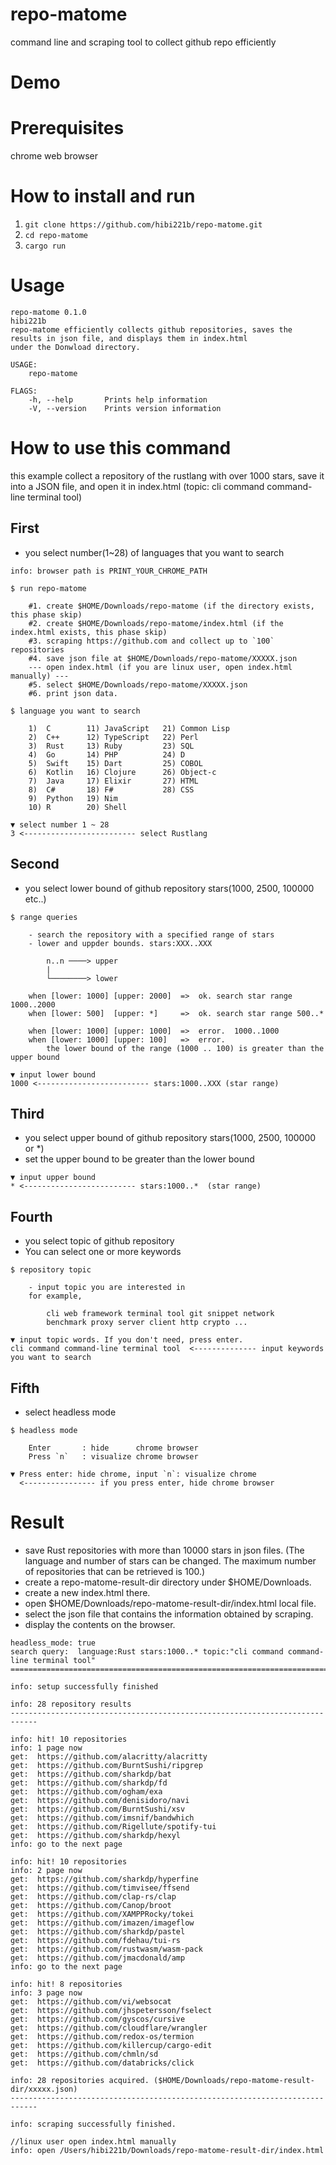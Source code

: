 # repo-matome
command line and scraping tool to collect github repo efficiently

# Demo


# Prerequisites
chrome web browser

# How to install and run

1. `git clone https://github.com/hibi221b/repo-matome.git`
2. `cd repo-matome`
3. `cargo run`

# Usage

```console
repo-matome 0.1.0
hibi221b
repo-matome efficiently collects github repositories, saves the results in json file, and displays them in index.html
under the Donwload directory.

USAGE:
    repo-matome

FLAGS:
    -h, --help       Prints help information
    -V, --version    Prints version information

```

# How to use this command

this example collect a repository of the rustlang with over 1000 stars, save it into a JSON file, and open it in index.html
(topic: cli command command-line terminal tool)

## First

- you select number(1~28) of languages that you want to search

```console
info: browser path is PRINT_YOUR_CHROME_PATH

$ run repo-matome

    #1. create $HOME/Downloads/repo-matome (if the directory exists, this phase skip)
    #2. create $HOME/Downloads/repo-matome/index.html (if the index.html exists, this phase skip)
    #3. scraping https://github.com and collect up to `100` repositories
    #4. save json file at $HOME/Downloads/repo-matome/XXXXX.json
    --- open index.html (if you are linux user, open index.html manually) --- 
    #5. select $HOME/Downloads/repo-matome/XXXXX.json
    #6. print json data.

$ language you want to search

    1)  C        11) JavaScript   21) Common Lisp       
    2)  C++      12) TypeScript   22) Perl
    3)  Rust     13) Ruby         23) SQL
    4)  Go       14) PHP          24) D
    5)  Swift    15) Dart         25) COBOL
    6)  Kotlin   16) Clojure      26) Object-c
    7)  Java     17) Elixir       27) HTML
    8)  C#       18) F#           28) CSS
    9)  Python   19) Nim          
    10) R        20) Shell          

▼ select number 1 ~ 28
3 <------------------------- select Rustlang
```

## Second

- you select lower bound of github repository stars(1000, 2500, 100000 etc..)

```console
$ range queries

    - search the repository with a specified range of stars
    - lower and uppder bounds. stars:XXX..XXX

        n..n ────> upper
        |  
        └────────> lower

    when [lower: 1000] [upper: 2000]  =>  ok. search star range 1000..2000
    when [lower: 500]  [upper: *]     =>  ok. search star range 500..*

    when [lower: 1000] [upper: 1000]  =>  error.  1000..1000 
    when [lower: 1000] [upper: 100]   =>  error. 
        the lower bound of the range (1000 .. 100) is greater than the upper bound

▼ input lower bound
1000 <------------------------- stars:1000..XXX (star range)
```

## Third

- you select upper bound of github repository stars(1000, 2500, 100000 or *)
- set the upper bound to be greater than the lower bound

```console
▼ input upper bound
* <------------------------- stars:1000..*  (star range)
```

## Fourth

- you select topic of github repository
- You can select one or more keywords

```console
$ repository topic

    - input topic you are interested in
    for example, 

        cli web framework terminal tool git snippet network 
        benchmark proxy server client http crypto ...

▼ input topic words. If you don't need, press enter.
cli command command-line terminal tool  <-------------- input keywords you want to search
```

## Fifth

- select headless mode

```console
$ headless mode

    Enter       : hide      chrome browser
    Press `n`   : visualize chrome browser

▼ Press enter: hide chrome, input `n`: visualize chrome
  <---------------- if you press enter, hide chrome browser
```

# Result

- save Rust repositories with more than 10000 stars in json files. (The language and number of stars can be changed. The maximum number of repositories that can be retrieved is 100.)
- create a repo-matome-result-dir directory under $HOME/Downloads.
- create a new index.html there.
- open $HOME/Downloads/repo-matome-result-dir/index.html local file.
- select the json file that contains the information obtained by scraping.
- display the contents on the browser.

```console
headless_mode: true
search query:  language:Rust stars:1000..* topic:"cli command command-line terminal tool"
============================================================================

info: setup successfully finished

info: 28 repository results
----------------------------------------------------------------------------

info: hit! 10 repositories
info: 1 page now
get:  https://github.com/alacritty/alacritty
get:  https://github.com/BurntSushi/ripgrep
get:  https://github.com/sharkdp/bat
get:  https://github.com/sharkdp/fd
get:  https://github.com/ogham/exa
get:  https://github.com/denisidoro/navi
get:  https://github.com/BurntSushi/xsv
get:  https://github.com/imsnif/bandwhich
get:  https://github.com/Rigellute/spotify-tui
get:  https://github.com/sharkdp/hexyl
info: go to the next page

info: hit! 10 repositories
info: 2 page now
get:  https://github.com/sharkdp/hyperfine
get:  https://github.com/timvisee/ffsend
get:  https://github.com/clap-rs/clap
get:  https://github.com/Canop/broot
get:  https://github.com/XAMPPRocky/tokei
get:  https://github.com/imazen/imageflow
get:  https://github.com/sharkdp/pastel
get:  https://github.com/fdehau/tui-rs
get:  https://github.com/rustwasm/wasm-pack
get:  https://github.com/jmacdonald/amp
info: go to the next page

info: hit! 8 repositories
info: 3 page now
get:  https://github.com/vi/websocat
get:  https://github.com/jhspetersson/fselect
get:  https://github.com/gyscos/cursive
get:  https://github.com/cloudflare/wrangler
get:  https://github.com/redox-os/termion
get:  https://github.com/killercup/cargo-edit
get:  https://github.com/chmln/sd
get:  https://github.com/databricks/click

info: 28 repositories acquired. ($HOME/Downloads/repo-matome-result-dir/xxxxx.json)
----------------------------------------------------------------------------

info: scraping successfully finished.

//linux user open index.html manually
info: open /Users/hibi221b/Downloads/repo-matome-result-dir/index.html
```
